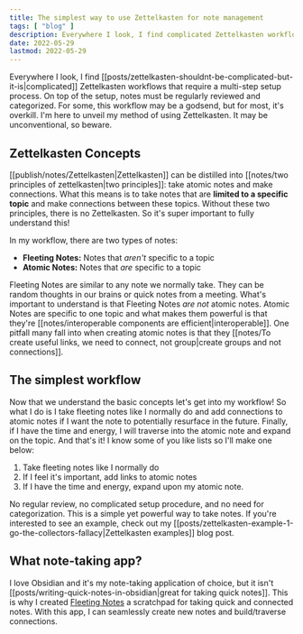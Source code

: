 ```yaml
---
title: The simplest way to use Zettelkasten for note management
tags: [ "blog" ]
description: Everywhere I look, I find complicated Zettelkasten workflows that require a multi-step setup process. On top of the setup, notes must be regularly reviewed and categorized. For some, this workflow may be a godsend, but for most, it's overkill. I'm here to unveil my method of using Zettelkasten. It may be unconventional, so beware.
date: 2022-05-29
lastmod: 2022-05-29
---
```

Everywhere I look, I find [[posts/zettelkasten-shouldnt-be-complicated-but-it-is|complicated]] Zettelkasten workflows that require a multi-step setup process. On top of the setup, notes must be regularly reviewed and categorized. For some, this workflow may be a godsend, but for most, it's overkill. I'm here to unveil my method of using Zettelkasten. It may be unconventional, so beware.

## Zettelkasten Concepts
[[publish/notes/Zettelkasten|Zettelkasten]] can be distilled into [[notes/two principles of zettelkasten|two principles]]: take atomic notes and make connections. What this means is to take notes that are **limited to a specific topic** and make connections between these topics. Without these two principles, there is no Zettelkasten. So it's super important to fully understand this!

In my workflow, there are two types of notes:
- **Fleeting Notes:** Notes that *aren't* specific to a topic
- **Atomic Notes:** Notes that *are* specific to a topic

Fleeting Notes are similar to any note we normally take. They can be random thoughts in our brains or quick notes from a meeting. What's important to understand is that Fleeting Notes *are not* atomic notes. Atomic Notes are specific to one topic and what makes them powerful is that they're [[notes/interoperable components are efficient|interoperable]]. One pitfall many fall into when creating atomic notes is that they [[notes/To create useful links, we need to connect, not group|create groups and not connections]]. 

## The simplest workflow
Now that we understand the basic concepts let's get into my workflow! So what I do is I take fleeting notes like I normally do and add connections to atomic notes if I want the note to potentially resurface in the future. Finally, if I have the time and energy, I will traverse into the atomic note and expand on the topic. And that's it! I know some of you like lists so I'll make one below:

1. Take fleeting notes like I normally do
2. If I feel it's important, add links to atomic notes
3. If I have the time and energy, expand upon my atomic note.

No regular review, no complicated setup procedure, and no need for categorization. This is a simple yet powerful way to take notes. If you're interested to see an example, check out my [[posts/zettelkasten-example-1-go-the-collectors-fallacy|Zettelkasten examples]] blog post.

## What note-taking app?
I love Obsidian and it's my note-taking application of choice, but it isn't [[posts/writing-quick-notes-in-obsidian|great for taking quick notes]]. This is why I created [Fleeting Notes](https://fleetingnotes.app/) a scratchpad for taking quick and connected notes. With this app, I can seamlessly create new notes and build/traverse connections.

